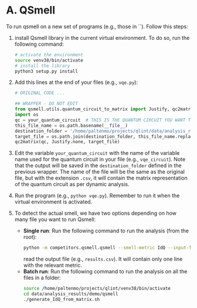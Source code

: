 

# A. QSmell
To run qsmell on a new set of programs (e.g., those in ``). Follow this steps:

1. install Qsmell library in the current virtual environment. To do so, run the following command:
    ```bash
    # activate the environment
    source venv38/bin/activate
    # install the library
    python3 setup.py install
    ```

1. Add this lines at the end of your files (e.g., `vqe.py`):
    ```python
    # ORIGINAL CODE ...

    ## WRAPPER - DO NOT EDIT
    from qsmell.utils.quantum_circuit_to_matrix import Justify, qc2matrix
    import os
    qc = your_quantum_circuit  # THIS IS THE QUANTUM CIRCUIT YOU WANT TO ANALYZE
    this_file_name = os.path.basename(__file__)
    destination_folder = '/home/paltenmo/projects/qlint/data/analysis_results/demo/qsmell/matrix_format'
    target_file = os.path.join(destination_folder, this_file_name.replace('.py', '.csv'))
    qc2matrix(qc, Justify.none, target_file)
    ```

1. Edit the variable `your_quantum_circuit` with the name of the variable name used for the quantum circuit in your file (e.g., `vqe_circuit`).
Note that the output will be saved in the `destination_folder` defined in the previous wrapper. The name of the file will be the same as the original file, but with the extension `.csv`, it will contain the matrix representation of the quantum circuit as per dynamic analysis.

1. Run the program (e.g., `python vqe.py`). Remember to run it when the virtual environment is activated.


1. To detect the actual smell, we have two options depending on how many file you want to run Qsmell:
    - **Single run**: Run the following command to run the analysis (from the root):
        ```bash
        python -m competitors.qsmell.qsmell --smell-metric IdQ --input-file data/analysis_results/demo/qsmell/matrix_format/vqe.csv --output-file data/analysis_results/demo/qsmell/metrics/IdQ/vqe.csv
        ```
        read the output file (e.g., `results.csv`). It will contain only one line with the relevant metric.
    - **Batch run**: Run the following command to run the analysis on all the files in a folder:
        ```bash
        source /home/paltenmo/projects/qlint/venv38/bin/activate
        cd data/analysis_results/demo/qsmell
        ./generate_IdQ_from_matrix.sh
        ```